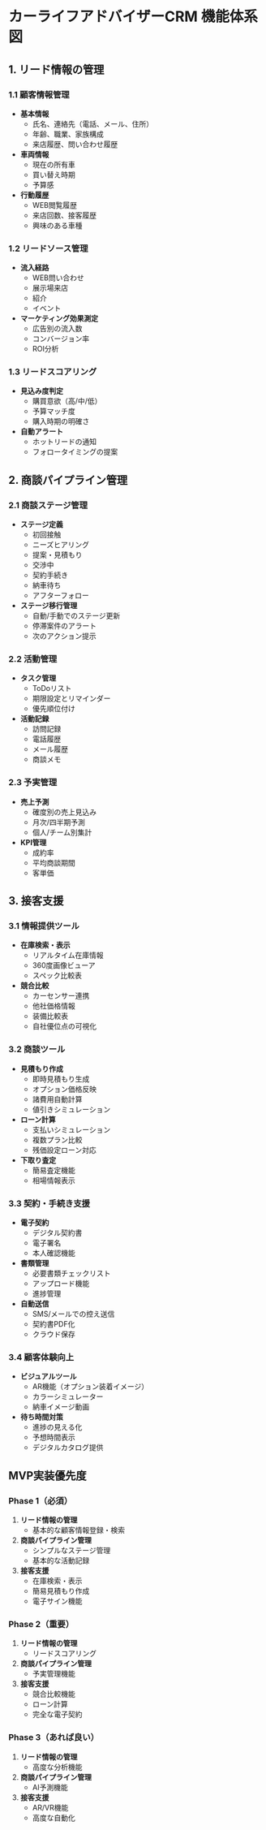 # カーライフアドバイザーCRM 機能体系図

## 1. リード情報の管理

### 1.1 顧客情報管理
- **基本情報**
  - 氏名、連絡先（電話、メール、住所）
  - 年齢、職業、家族構成
  - 来店履歴、問い合わせ履歴
- **車両情報**
  - 現在の所有車
  - 買い替え時期
  - 予算感
- **行動履歴**
  - WEB閲覧履歴
  - 来店回数、接客履歴
  - 興味のある車種

### 1.2 リードソース管理
- **流入経路**
  - WEB問い合わせ
  - 展示場来店
  - 紹介
  - イベント
- **マーケティング効果測定**
  - 広告別の流入数
  - コンバージョン率
  - ROI分析

### 1.3 リードスコアリング
- **見込み度判定**
  - 購買意欲（高/中/低）
  - 予算マッチ度
  - 購入時期の明確さ
- **自動アラート**
  - ホットリードの通知
  - フォロータイミングの提案

## 2. 商談パイプライン管理

### 2.1 商談ステージ管理
- **ステージ定義**
  - 初回接触
  - ニーズヒアリング
  - 提案・見積もり
  - 交渉中
  - 契約手続き
  - 納車待ち
  - アフターフォロー
- **ステージ移行管理**
  - 自動/手動でのステージ更新
  - 停滞案件のアラート
  - 次のアクション提示

### 2.2 活動管理
- **タスク管理**
  - ToDoリスト
  - 期限設定とリマインダー
  - 優先順位付け
- **活動記録**
  - 訪問記録
  - 電話履歴
  - メール履歴
  - 商談メモ

### 2.3 予実管理
- **売上予測**
  - 確度別の売上見込み
  - 月次/四半期予測
  - 個人/チーム別集計
- **KPI管理**
  - 成約率
  - 平均商談期間
  - 客単価

## 3. 接客支援

### 3.1 情報提供ツール
- **在庫検索・表示**
  - リアルタイム在庫情報
  - 360度画像ビューア
  - スペック比較表
- **競合比較**
  - カーセンサー連携
  - 他社価格情報
  - 装備比較表
  - 自社優位点の可視化

### 3.2 商談ツール
- **見積もり作成**
  - 即時見積もり生成
  - オプション価格反映
  - 諸費用自動計算
  - 値引きシミュレーション
- **ローン計算**
  - 支払いシミュレーション
  - 複数プラン比較
  - 残価設定ローン対応
- **下取り査定**
  - 簡易査定機能
  - 相場情報表示

### 3.3 契約・手続き支援
- **電子契約**
  - デジタル契約書
  - 電子署名
  - 本人確認機能
- **書類管理**
  - 必要書類チェックリスト
  - アップロード機能
  - 進捗管理
- **自動送信**
  - SMS/メールでの控え送信
  - 契約書PDF化
  - クラウド保存

### 3.4 顧客体験向上
- **ビジュアルツール**
  - AR機能（オプション装着イメージ）
  - カラーシミュレーター
  - 納車イメージ動画
- **待ち時間対策**
  - 進捗の見える化
  - 予想時間表示
  - デジタルカタログ提供

## MVP実装優先度

### Phase 1（必須）
1. **リード情報の管理**
   - 基本的な顧客情報登録・検索
2. **商談パイプライン管理**
   - シンプルなステージ管理
   - 基本的な活動記録
3. **接客支援**
   - 在庫検索・表示
   - 簡易見積もり作成
   - 電子サイン機能

### Phase 2（重要）
1. **リード情報の管理**
   - リードスコアリング
2. **商談パイプライン管理**
   - 予実管理機能
3. **接客支援**
   - 競合比較機能
   - ローン計算
   - 完全な電子契約

### Phase 3（あれば良い）
1. **リード情報の管理**
   - 高度な分析機能
2. **商談パイプライン管理**
   - AI予測機能
3. **接客支援**
   - AR/VR機能
   - 高度な自動化